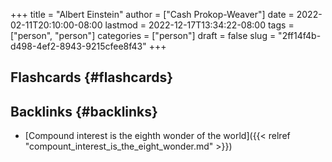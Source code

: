 +++
title = "Albert Einstein"
author = ["Cash Prokop-Weaver"]
date = 2022-02-11T20:10:00-08:00
lastmod = 2022-12-17T13:34:22-08:00
tags = ["person", "person"]
categories = ["person"]
draft = false
slug = "2ff14f4b-d498-4ef2-8943-9215cfee8f43"
+++

## Flashcards {#flashcards}


## Backlinks {#backlinks}

-   [Compound interest is the eighth wonder of the world]({{< relref "compount_interest_is_the_eight_wonder.md" >}})
